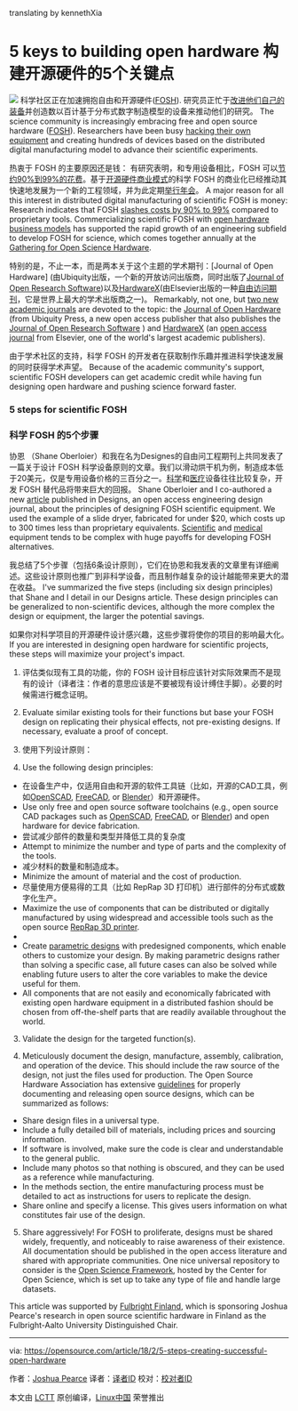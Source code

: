 translating by kennethXia

5 keys to building open hardware
构建开源硬件的5个关键点
======
![](https://opensource.com/sites/default/files/styles/image-full-size/public/lead-images/openhardwaretools.png?itok=DC1RC_1f)
科学社区正在加速拥抱自由和开源硬件([FOSH][1]). 研究员正忙于[改进他们自己的装备][2]并创造数以百计基于分布式数字制造模型的设备来推动他们的研究。
The science community is increasingly embracing free and open source hardware ([FOSH][1]). Researchers have been busy [hacking their own equipment][2] and creating hundreds of devices based on the distributed digital manufacturing model to advance their scientific experiments.

热衷于 FOSH 的主要原因还是钱： 有研究表明，和专用设备相比，FOSH 可以[节约90%到99%的花费][3]。基于[开源硬件商业模式][4]的科学 FOSH 的商业化已经推动其快速地发展为一个新的工程领域，并为此定期[举行年会][5]。
A major reason for all this interest in distributed digital manufacturing of scientific FOSH is money: Research indicates that FOSH [slashes costs by 90% to 99%][3] compared to proprietary tools. Commercializing scientific FOSH with [open hardware business models][4] has supported the rapid growth of an engineering subfield to develop FOSH for science, which comes together annually at the [Gathering for Open Science Hardware][5].

特别的是，不止一本，而是两本关于这个主题的学术期刊：[Journal of Open Hardware] (由Ubiquity出版，一个新的开放访问出版商，同时出版了[Journal of Open Research Software][8])以及[HardwareX][9](由Elsevier出版的一种[自由访问期刊][10]，它是世界上最大的学术出版商之一)。
Remarkably, not one, but [two new academic journals][6] are devoted to the topic: the [Journal of Open Hardware][7] (from Ubiquity Press, a new open access publisher that also publishes the [Journal of Open Research Software][8] ) and [HardwareX][9] (an [open access journal][10] from Elsevier, one of the world's largest academic publishers).

由于学术社区的支持，科学 FOSH 的开发者在获取制作乐趣并推进科学快速发展的同时获得学术声望。
Because of the academic community's support, scientific FOSH developers can get academic credit while having fun designing open hardware and pushing science forward faster.

### 5 steps for scientific FOSH
### 科学 FOSH 的5个步骤

协恩 （Shane Oberloier）和我在名为Designes的自由问工程期刊上共同发表了一篇关于设计 FOSH 科学设备原则的文章。我们以滑动烘干机为例，制造成本低于20美元，仅是专用设备价格的三百分之一。[科学][1]和[医疗][12]设备往往比较复杂，开发 FOSH 替代品将带来巨大的回报。
Shane Oberloier and I co-authored a new [article][11] published in Designs, an open access engineering design journal, about the principles of designing FOSH scientific equipment. We used the example of a slide dryer, fabricated for under $20, which costs up to 300 times less than proprietary equivalents. [Scientific][1] and [medical][12] equipment tends to be complex with huge payoffs for developing FOSH alternatives.

我总结了5个步骤（包括6条设计原则），它们在协恩和我发表的文章里有详细阐述。这些设计原则也推广到非科学设备，而且制作越复杂的设计越能带来更大的潜在收益。
I've summarized the five steps (including six design principles) that Shane and I detail in our Designs article. These design principles can be generalized to non-scientific devices, although the more complex the design or equipment, the larger the potential savings.

如果你对科学项目的开源硬件设计感兴趣，这些步骤将使你的项目的影响最大化。
If you are interested in designing open hardware for scientific projects, these steps will maximize your project's impact.

  1. 评估类似现有工具的功能，你的 FOSH 设计目标应该针对实际效果而不是现有的设计（译者注：作者的意思应该是不要被现有设计缚住手脚）。必要的时候需进行概念证明。
  1. Evaluate similar existing tools for their functions but base your FOSH design on replicating their physical effects, not pre-existing designs. If necessary, evaluate a proof of concept.

  2. 使用下列设计原则：
  2. Use the following design principles:

  * 在设备生产中，仅适用自由和开源的软件工具链（比如，开源的CAD工具，例如[OpenSCAD][13], [FreeCAD][14], or [Blender][15]）和开源硬件。
  * Use only free and open source software toolchains (e.g., open source CAD packages such as [OpenSCAD][13], [FreeCAD][14], or [Blender][15]) and open hardware for device fabrication.
  * 尝试减少部件的数量和类型并降低工具的复杂度
  * Attempt to minimize the number and type of parts and the complexity of the tools.
  * 减少材料的数量和制造成本。
  * Minimize the amount of material and the cost of production.
  * 尽量使用方便易得的工具（比如 RepRap 3D 打印机）进行部件的分布式或数字化生产。
  * Maximize the use of components that can be distributed or digitally manufactured by using widespread and accessible tools such as the open source [RepRap 3D printer][16].
  * 
  * Create [parametric designs][17] with predesigned components, which enable others to customize your design. By making parametric designs rather than solving a specific case, all future cases can also be solved while enabling future users to alter the core variables to make the device useful for them.
  * All components that are not easily and economically fabricated with existing open hardware equipment in a distributed fashion should be chosen from off-the-shelf parts that are readily available throughout the world.


  3. Validate the design for the targeted function(s).


  4. Meticulously document the design, manufacture, assembly, calibration, and operation of the device. This should include the raw source of the design, not just the files used for production. The Open Source Hardware Association has extensive [guidelines][18] for properly documenting and releasing open source designs, which can be summarized as follows:


  * Share design files in a universal type.
  * Include a fully detailed bill of materials, including prices and sourcing information.
  * If software is involved, make sure the code is clear and understandable to the general public.
  * Include many photos so that nothing is obscured, and they can be used as a reference while manufacturing.
  * In the methods section, the entire manufacturing process must be detailed to act as instructions for users to replicate the design.
  * Share online and specify a license. This gives users information on what constitutes fair use of the design.


  5. Share aggressively! For FOSH to proliferate, designs must be shared widely, frequently, and noticeably to raise awareness of their existence. All documentation should be published in the open access literature and shared with appropriate communities. One nice universal repository to consider is the [Open Science Framework][19], hosted by the Center for Open Science, which is set up to take any type of file and handle large datasets.



This article was supported by [Fulbright Finland][20], which is sponsoring Joshua Pearce's research in open source scientific hardware in Finland as the Fulbright-Aalto University Distinguished Chair.

--------------------------------------------------------------------------------

via: https://opensource.com/article/18/2/5-steps-creating-successful-open-hardware

作者：[Joshua Pearce][a]
译者：[译者ID](https://github.com/译者ID)
校对：[校对者ID](https://github.com/校对者ID)

本文由 [LCTT](https://github.com/LCTT/TranslateProject) 原创编译，[Linux中国](https://linux.cn/) 荣誉推出

[a]:https://opensource.com/users/jmpearce
[1]:https://opensource.com/business/16/4/how-calculate-open-source-hardware-return-investment
[2]:https://opensource.com/node/16840
[3]:http://www.appropedia.org/Open-source_Lab
[4]:https://www.academia.edu/32004903/Emerging_Business_Models_for_Open_Source_Hardware
[5]:http://openhardware.science/
[6]:https://opensource.com/life/16/7/hardwarex-open-access-journal
[7]:https://openhardware.metajnl.com/
[8]:https://openresearchsoftware.metajnl.com/
[9]:https://www.journals.elsevier.com/hardwarex
[10]:https://opensource.com/node/30041
[11]:https://www.academia.edu/35603319/General_Design_Procedure_for_Free_and_Open-Source_Hardware_for_Scientific_Equipment
[12]:https://www.academia.edu/35382852/Maximizing_Returns_for_Public_Funding_of_Medical_Research_with_Open_source_Hardware
[13]:http://www.openscad.org/
[14]:https://www.freecadweb.org/
[15]:https://www.blender.org/
[16]:http://reprap.org/
[17]:https://en.wikipedia.org/wiki/Parametric_design
[18]:https://www.oshwa.org/sharing-best-practices/
[19]:https://osf.io/
[20]:http://www.fulbright.fi/en
